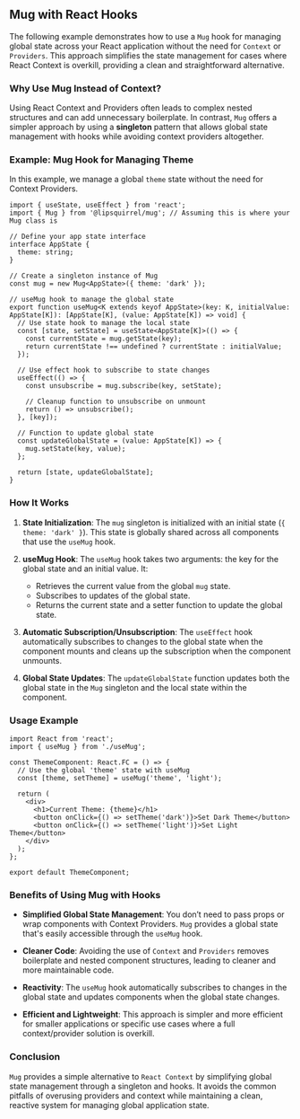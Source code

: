 ## Mug with React Hooks

The following example demonstrates how to use a `Mug` hook for managing global state across your React application without the need for `Context` or `Providers`. This approach simplifies the state management for cases where React Context is overkill, providing a clean and straightforward alternative.

### Why Use Mug Instead of Context?

Using React Context and Providers often leads to complex nested structures and can add unnecessary boilerplate. In contrast, `Mug` offers a simpler approach by using a **singleton** pattern that allows global state management with hooks while avoiding context providers altogether.

### Example: Mug Hook for Managing Theme

In this example, we manage a global `theme` state without the need for Context Providers.

```tsx
import { useState, useEffect } from 'react';
import { Mug } from '@lipsquirrel/mug'; // Assuming this is where your Mug class is

// Define your app state interface
interface AppState {
  theme: string;
}

// Create a singleton instance of Mug
const mug = new Mug<AppState>({ theme: 'dark' });

// useMug hook to manage the global state
export function useMug<K extends keyof AppState>(key: K, initialValue: AppState[K]): [AppState[K], (value: AppState[K]) => void] {
  // Use state hook to manage the local state
  const [state, setState] = useState<AppState[K]>(() => {
    const currentState = mug.getState(key);
    return currentState !== undefined ? currentState : initialValue;
  });

  // Use effect hook to subscribe to state changes
  useEffect(() => {
    const unsubscribe = mug.subscribe(key, setState);

    // Cleanup function to unsubscribe on unmount
    return () => unsubscribe();
  }, [key]);

  // Function to update global state
  const updateGlobalState = (value: AppState[K]) => {
    mug.setState(key, value);
  };

  return [state, updateGlobalState];
}
```

### How It Works

1. **State Initialization**: The `mug` singleton is initialized with an initial state (`{ theme: 'dark' }`). This state is globally shared across all components that use the `useMug` hook.
2. **useMug Hook**: The `useMug` hook takes two arguments: the key for the global state and an initial value. It:

   - Retrieves the current value from the global `mug` state.
   - Subscribes to updates of the global state.
   - Returns the current state and a setter function to update the global state.

3. **Automatic Subscription/Unsubscription**: The `useEffect` hook automatically subscribes to changes to the global state when the component mounts and cleans up the subscription when the component unmounts.

4. **Global State Updates**: The `updateGlobalState` function updates both the global state in the `Mug` singleton and the local state within the component.

### Usage Example

```tsx
import React from 'react';
import { useMug } from './useMug';

const ThemeComponent: React.FC = () => {
  // Use the global 'theme' state with useMug
  const [theme, setTheme] = useMug('theme', 'light');

  return (
    <div>
      <h1>Current Theme: {theme}</h1>
      <button onClick={() => setTheme('dark')}>Set Dark Theme</button>
      <button onClick={() => setTheme('light')}>Set Light Theme</button>
    </div>
  );
};

export default ThemeComponent;
```

### Benefits of Using Mug with Hooks

- **Simplified Global State Management**: You don’t need to pass props or wrap components with Context Providers. `Mug` provides a global state that's easily accessible through the `useMug` hook.
- **Cleaner Code**: Avoiding the use of `Context` and `Providers` removes boilerplate and nested component structures, leading to cleaner and more maintainable code.

- **Reactivity**: The `useMug` hook automatically subscribes to changes in the global state and updates components when the global state changes.

- **Efficient and Lightweight**: This approach is simpler and more efficient for smaller applications or specific use cases where a full context/provider solution is overkill.

### Conclusion

`Mug` provides a simple alternative to `React Context` by simplifying global state management through a singleton and hooks. It avoids the common pitfalls of overusing providers and context while maintaining a clean, reactive system for managing global application state.
